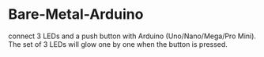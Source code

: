 # Bare-Metal-Arduino
 connect 3 LEDs and a push button with Arduino (Uno/Nano/Mega/Pro Mini). The set of 3 LEDs will glow one by one when the button is pressed.
